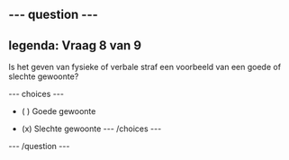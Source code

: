 --- question ---
---
legenda: Vraag 8 van 9
---

Is het geven van fysieke of verbale straf een voorbeeld van een goede of slechte gewoonte?

--- choices ---
- ( ) Goede gewoonte

- (x) Slechte gewoonte --- /choices ---

--- /question ---
